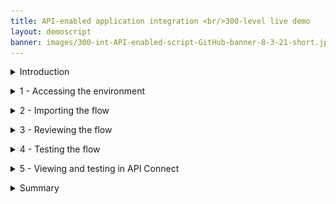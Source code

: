 ```yaml
---
title: API-enabled application integration <br/>300-level live demo
layout: demoscript
banner: images/300-int-API-enabled-script-GitHub-banner-8-3-21-short.jpg
---
```



<span id="top"></span>

<details markdown="1">

<summary>Introduction</summary>
Automating customer interactions can remove manual steps, data entry into multiple different applications, and potential errors and delays – all of which are additional costs to your business. This demo automates a series of steps to: obtain and validate input information from a customer with a concern, open a case in Salesforce, attach the incoming information to the case, and respond to the customer with the case number and expected date for resolution.

To automate this customer interaction, we will use both APIs and integrations to back-end applications. The demo scenario is related to a car repair, but this is just an example. The same techniques are applicable to your environment in support of your customers.

Let’s get started!

(Demo intro slides <a href="https://ibm.box.com/s/tph26q1zzqhix1t1fkm2ukyc9eqgwdbg" target="_blank" rel="noreferrer">here</a>)

(Printer-ready PDF of demo script <a href="https://ibm.box.com/s/oy913j7o56vl8ygy7mp98o7ljsqun2hg" target="_blank" rel="noreferrer">here</a>)


**[Go to top](#place1)**

</details>

<span id="AccessEnvironment"></span>

<details markdown="1">
<summary>1 - Accessing the environment</summary>

<br/>

| **1.1** | **Log into Cloud Pak for Integration** |
| :--- | :--- |
| **Narration** | Let’s see IBM Cloud Pak for Integration in action. |
| **Action**  1.1.1 | Open Cloud Pak for Integration and click **IBM provided credentials (admin only)**. <br/><img src="images/300-api-demo-1-1-1.png" width="800" /> |
| **Narration** | Here I have a cloud version of the product on IBM Cloud. Let me log in here.|
| **Action**  1.1.2 | Enter your admin **Username** and **Password** and click **Log in**. <br/><img src="images/300-api-demo-1-1-2.png" width="800" /> |

<br/>

| **1.2** | **View the Cloud Pak for Integration home screen** |
| :--- | :--- |
| **Narration** | Welcome to IBM Cloud Pak for Integration! We’re now at the home screen showing all the capabilities of the pak, brought together in one place. Specialized integration capabilities for API management, application integration, messaging and more, are built on top of powerful automation services. Let’s see the integration capabilities available.                                       |
| **Action**  1.2.1 | Show the **home screen** and click **Integration instances**. <br/><img src="images/300-api-demo-1-2-1.png" width="800" /> |

<br/>

| **1.3** | **Access Integration instances** |
| :--- | :--- |
| **Narration** | Through a single interface, you will see all the deployed integration capabilities and have the ability to deploy new capabilities that your team may need - including API management, application integration, enterprise messaging, events, and high-speed transfer. To automate customer interactions with our company in this demo, we will use App Connect for application integration, API Connect for API management, and the Asset Repository as our centralized hub for allowing our teams to work together with integration assets. Let’s open our App Connect Designer. |
| **Action**  1.3.1 | On the **Integration instances** page, click **ace-designer-demo** to open the Integration dashboard. <br/><img src="images/300-api-demo-1-3-1.png" width="800" />  |

<br/>

**[Go to top](#place1)**

</details>

<span id="importFlow"></span>

<details markdown="1">

<summary>2 - Importing the flow</summary>

<br/>

| **2.1** | **Create a flow** |
| :--- | :--- |
| **Narration** | We are in the designer tooling. This is where we can create all our API integration flows and manage our connectivity to services and endpoints. Since we are just starting, there is nothing to see yet. Let’s build some integration logic and see how simple it is to create our flow from the Asset Repository. |
| **Action**  2.1.1 | Click **Create from an asset**.<br/><img src="images/Script2.1.1.png" width="800" /> |

<br/>

| **2.2** | **Select an asset** |
| :--- | :--- |
| **Narration** | Let's click the + sign to import this flow. |
| **Action**  2.2.1 | Click the **+** sign to the right on the **Car Insurance API Lab Short V3** row.<inline-notification text="Search for 'Car insurance' if the flow does not display on the first page."></inline-notification> <img src="images/300-api-demo-2-2-1.png" width="800" /> |

<br/>

**[Go to top](#place1)**

</details>

<span id="reviewFlows"></span>

<details markdown="1">

<summary>3 - Reviewing the flow</summary>

<br/>

| **3.1** | **Review properties** |
| :--- | :--- |
| **Narration** | The designer builds your API for you. You don’t need to worry about OpenAPI specs or Swagger editors – it’s all built in. These are the fields we are going to use for our API. Note that we tell our API which field is the key – in our case, CaseReference. |
| **Action**  3.1.1 | Open the **Properties** view. <br/><img src="images/300-api-demo-3-1-1.png" width="800" /> <br/> |
| **Action**  3.1.2 | Show the **Properties** view. <br/><img src="images/300-api-demo-3-1-2.png" width="800" /> <br/> |
| **Action**  3.1.3 | Open the **Operations** view. <br/><img src="images/300-api-demo-3-1-3.png" width="800" /> |

<br/>

| **3.2** | **Review operations** |
| :--- | :--- |
| **Narration** | The Operations view shows actions that the API exposes along with the data. In this demo, we’re going to build just one operation: “Create Car Repair Claim." We can add more later if we wish. Let’s check the flow logic. |
| **Action**  3.2.1 | Show the **Operations**  view. Click **Edit flow**. <br/><img src="images/300-api-demo-3-2-1.png" width="800" />  |

<br/>

| **3.3** | **Review the flow** |
| :--- | :--- |
| **Narration** | Here we have our demo flow. In the designer flow editor, we can edit and change our flow. We are a car repair company that wants to create an API that will enable customers to send us photos of their cars, along with descriptions of what needs to be done with them. With this information we will create a case in Salesforce. Let’s explore our flow in detail. |
| **Action**  3.3.1 | Close the **Request** box by clicking the **X**. <br/><img src="images/300-api-demo-3-3-1.png" width="800" /> <br/> |
| **Action**  3.3.2 | Explain the flow and scroll through all of the connectors in the flow. Open the **Request** again by clicking the first step of the flow. <br/><img src="images/300-api-demo-3-3-2.png" width="800" />  |

<br/>

| **3.4** | **Review request** |
| :--- | :--- |
| **Narration** | Our flow starts by receiving the customer’s car repair request with photo via an API. Designer automatically creates an API “request” and “response” for your API flow. |
| **Action**  3.4.1 | Show the **Request** box (1). Click to open the **If** step (2). <br/><img src="images/300-api-demo-3-4-1.png" width="800" />  |

<br/>

| **3.5** | **Validate the photo** |
| :--- | :--- |
| **Narration** | Next, we validate the photo. Here, we have a simple IF statement that checks if the PhotoOfCar is empty. If it is not empty, we move forward to retrieve contacts by connecting to Salesforce. |
| **Action**  3.5.1 | Explore the **If** step (1). Click the **Salesforce - Retrieve contacts** connector (2).                         <br/><img src="images/300-api-demo-3-5-1.png" width="800" /> |

<br/>

| **3.6** | **Retrieve contacts** |
| :--- | :--- |
| **Narration** | Now, we use a connector to create a case in Salesforce with the data from the API. This case is where we store the details and progress of our repair. We are using a hard-coded contact name: ‘Andy Young.' He’s the contact for the insurance company. Salesforce Developer Accounts have a pre-populated set of data that you can use to test. ‘Andy Young’ is one of those pre-populated contacts. Let’s test our connection with Salesforce. Let me change the contact to ‘Andrew Young‘ and test the connection.<br/><br/> The test shows that we don’t have an ‘Andrew Young.‘ Let’s change it back to ‘Andy Young‘ and test again. We now receive a successful response. This proves that our connection is working. Let’s check the details. Here we can see the output returned from Salesforce, including the Contact ID. |
| **Action**  3.6.1 | Show the **Salesforce - Retrieve contacts** box. <br/><img src="images/300-api-demo-3-6-1.png" width="800" />  |
| **Action**  3.6.2 | Change the **Full Name** to **Andrew Young** (1). Click the highlighted icon to **Try this action**, which tests the connection (2). <br/><img src="images/300-api-demo-3-6-2.png" width="800" />  |
| **Action**  3.6.3 | On the **Try this action** dialog, check **Do not show this dialog box again** (1) and click **Continue** (2).<br/><img src="images/300-api-demo-3-6-3.png" width="800" /><br/><br/>The result displays.<br/><img src="images/Script3.6.3.png" width="800" />|
| **Narration** | The test shows that we don’t have an ‘Andrew Young.‘ Let’s change it back to ‘Andy Young‘ and test again. We now receive a successful response. This proves that our connection is working. Let’s check the details. Here we can see the output returned from Salesforce, including the Contact ID. |
| **Action**  3.6.4 | Change the **Full Name** back to **Andy Young** (1). Click the highlighted icon to **Test** again (2). Click the **View details** link (3). <br/><img src="images/Script3.6.4.png" width="800" />  |
| **Action**  3.6.5 | On the **Output** tab, open the **Contact 1** object. <br/><img src="images/300-api-demo-3-6-5.png" width="800" />  |
| **Action**  3.6.6 | Close all of the dialog tabs. Click the **Salesforce – Create case** connector. <br/><img src="images/300-api-demo-3-6-6.png" width="800" />  |

<br/>

| **3.7** | **Create a case** |
| :--- | :--- |
| **Narration** | Now that we have the ID that we need, let’s create our Salesforce case. Note that we just re-use the same Salesforce connector but with a different operation and data. Here we can see that our contact ID comes from the previous ‘retrieve contact’ Salesforce Call. The name and email address come from the API request. The connector knows that fields like ‘Case Type’ have a limited number of values in Salesforce – so it automatically converts them into pull-down lists of values you can choose. |
| **Action**  3.7.1 | Explore the **Salesforce – Create case** box (1). Open the **Salesforce - Create attachment** connector (2). <br/><img src="images/Script3.7.1.png" width="800" />  |

<br/>

| **3.8** | **Create an attachment** |
| :--- | :--- |
| **Narration** | To add a photograph, we need to create a Salesforce attachment. That will be easy, since we just use the connector again. Note that we use the case ID that is a returned value from the ‘Create Case’ connector call, which is kept in the flow automatically. We send the PhotoOfCar as a base64 string and we tell Salesforce that the content type is image/jpeg. |
| **Action**  3.8.1 | Explore the **Salesforce – Create attachment** box (1). Open the **Create case comment** connector (2). <br/><img src="images/Script3.8.1.png" width="800" /> |

<br/>

| **3.9** | **Create a case comment** |
| :--- | :--- |
| **Narration** | Now we’ll add a comment to the case with the Salesforce connector stating this case was opened by IBM Cloud Pak for Integration. |
| **Action**  3.9.1 | Explore the **Salesforce – Create case comment** box (1). Open the **Response** connector (2).                                                                                                      <br/><img src="images/Script3.9.1.png" width="800" /> |

<br/>

| **3.10** | **Respond to the customer** |
| :--- | :--- |
| **Narration** | Here we have the response that we submit to the customer after the API call. This response includes their Salesforce case reference for future enquiries, an estimate of how long it will take to repair, and also how much it will cost. Now that we've built the flow, let’s start it!                                            |
| **Action**  3.10.1 | Explore the **Response** box (1). Click **Done** (2). <br/><img src="images/Script3.10.1.png" width="800" />  |

<br/>

**[Go to top](#place1)**

</details>

<span id="testFlow"></span>

<details markdown="1">

<summary>4 - Testing the flow</summary>

<br/>

| **4.1** | **Start the flow** |
| :--- | :--- |
| **Narration** | Now that we’ve looked at the integration flow, let’s start it up. When our flow is running, we need to test it. |
| **Action**  4.1.1 | Start the flow by switching the highlighted **toggle** at the top right from **Stopped** to **Started.**                                  <br/><img src="images/300-api-demo-4-1-1.png" width="800" />  |

<br/>

| **4.2** | **Test the flow** |
| :--- | :--- |
| **Narration** | APIs can be tested in various ways, and we will perform three different tests: one in the designer tool now; another when our API is deployed to the Cloud Pak App Connect Runtime; and a final test that will call through a gateway. <br/><br/> In the Test tab, we can get all the details to test our API - for example, endpoint and credentials. And we can easily test our flow here. We just need to generate a body and submit it. Voilá, we received the expected response  with the case information.                                                                                                                  |
| **Action**  4.2.1 | Open the **Test** tab (1). Open **POST /CarRepairClaim** (2) and click **Try it** (3). <br/><img src="images/Script4.2.1.png" width="800" /> <br/> |
| **Action**  4.2.2 | Click **Generate** (1) and **Send** (2). <br/><img src="images/Script4.2.2.png" width="800" /> <br/> |
| **Action**  4.2.3 | Show the **Response** details. <br/><img src="images/300-api-demo-4-2-3.png" width="800" />  |

<br/>

| **4.3** | **Check Salesforce** |
| :--- | :--- |
| **Narration** | Let’s check our Salesforce system to see if we have a new case. Let’s open the Cases page. In the Recently Viewed section, we can check all open cases. Here we have our case with all the information, including the picture. With this information, our customer relationship team can support our customer. |
| **Action**  4.3.1 | Open the **Salesforce Dev Account** site (1). On the **App Launcher** menu, search for **Cases** (2). Open the **Cases** page (3). <br/><img src="images/Script4.3.1.png" width="800" /> <br/> |
| **Action**  4.3.2 | In the **Cases** view, open the latest **Car Breakdown** case. <br/><img src="images/300-api-demo-4-3-2.png" width="800" /> <br/> |
| **Action**  4.3.3 | Explore all of the fields (the picture will be blank).<br/><img src="images/300-api-demo-4-3-3.png" width="800" /> <br/> |

<br/>

**[Go to top](#place1)**

</details>

<span id="viewTesting"></span>

<details markdown="1">

<summary>5 - Viewing and testing in API Connect</summary>

<br/>

| **5.1** | **Expose the API using the co-authoring feature** |
| :--- | :--- |
| **Narration** | Now, let’s explore the Co-Authoring capability. The co-authoring feature enables you to simultaneously expose your API in both App Connect Designer and API Connect. When you create an API flow and then start the API in your Designer instance, the API will be automatically added to a Product, which will then be published in the Sandbox Catalog that is provided for a provider organization in API Connect. The Product also becomes visible on the Developer Portal if a site has been enabled for the Catalog. Let’s test it. Here in API Manager, we can see our API was automatically exposed from Designer, using the Co-Authoring Feature. The Product title and name are derived from the name of the originating API flow, and also include a reference to App Connect Designer. The Product version is given as 0.0.1. Later, in this demo, we will show more details about the key capabilities of API Connect to manage your API lifecycle. |
| **Action**  5.1.1 | Open the **menu** (1), expand the **Run** section (2), and select **APIs** (3). <br/><img src="images/Script4.4.1.png" width="800" /> <br/> |
| **Action**  5.1.2 | Click the **ademo** entry. <br/><img src="images/Script4.4.1-1.png" width="800" /> <br/> |
| **Action**  5.1.3 | In the **API Connect** page, if required click **Common Services User Registry**. <br/><img src="images/300-api-demo-4-4-2.png" width="800" /> <br/> |
| **Action**  5.1.4 | Click the **Manage** icon. <br/><img src="images/300-api-demo-4-4-3.png" width="800" /> <br/> |
| **Action**  5.1.5 | Click the **Sandbox** catalog. <br/><img src="images/Script4.4.5.png" width="800" /> <br/> |
| **Action**  5.1.6 | On the **Products** tab, you should see the published product that contains the API. <br/><img src="images/300-api-demo-4-4-5.png" width="800" /> |

<br/>

| **5.2** | **Viewing the product in the developer portal using the co-authoring feature** |
| :--- | :--- |
| **Narration** | The co-authoring feature enables you to test the product in the developer portal too. With the portal URL, we can check that our API Product is available. With the co-authoring feature, you have a unified authoring experience across multiple Cloud Pak for Integration capabilities. It is important to note that the API product will exist in the developer portal only while the corresponding API in App Connect Designer is still running. When you stop the API in App Connect Designer, the API product is automatically removed from the portal. The purpose of this is to simplify the unit testing while developing the flow. Later in this demo, we will show the details about the production developer portal. |
| **Action**  5.2.1 | Open the **Catalog settings** tab (1). Click **Portal** (2). Copy the **Portal URL** (3). Open a new browser tab and access the portal URL.<br/><img src="images/Script4.5.1.png" width="800" /> |
| **Action**  5.2.2 | Show the **Car Insurance** API product in the developer portal home page. <br/><img src="images/300-api-demo-4-5-4.png" width="800" /> |
| **Action**  5.2.3 | Click **Sign in** (1) at the top right corner of the page. Use the username and password created during demo preparation step **Creating Dev User for Developer Portal** 8. Click **Sign in** (2) in the credentials box. <br/><img src="images/Script4.5.3.png" width="800" /> |

<br/>

| **5.3** | **Create a new app** |
| :--- | :--- |
| **Narration** | As a consumer/developer, we’re going to create a new application in the portal. This will give us an API key, allowing us to call our APIs. We just need to give an application title and copy the API key and secret. |
| **Action**  5.3.1 | Click **Apps** and **Create new app**. <br/><img src="images/300-api-demo-7-2-1.png" width="800" />|
| **Action**  5.3.2 | Enter **Car Repair Application** as the **App Title** (1). Click **Save** (2). <br/><img src="images/300-api-demo-7-2-2.png" width="800" />  |
| **Action**  5.3.3 | On the **Credentials** dialog box, click **OK**. <br/><img src="images/300-api-demo-7-2-3.png" width="800" /> |

<br/>

| **5.4** | **Subscribe to the API** |
| :--- | :--- |
| **Narration** | We have not subscribed to any APIs, so let’s do it now. There’s only one API product to subscribe to in our demo (normally there would be many). Now that we've selected our API product, we can see the plans that are available. You’ll need to hover the cursor over to get the limits. Which application do we want to use to subscribe? We can have many applications, but in this demo, we’ve only created one. So we just need to select the app that we created earlier and confirm our subscription. And done, we are subscribed to our API! |
| **Action**  5.4.1 | Click **Why not browse the available APIs?** <br/><img src="images/300-api-demo-7-3-1.png" width="800" /> |
| **Action**  5.4.2 | Click **Car_Insurance_API_Lab_Short_V3 0.0.1**. <br/><img src="images/Script4.7.2.png" width="800" />|
| **Action**  5.4.3 | In the **Default Plan** section, click **Select**. <br/><img src="images/300-api-demo-4-7-3.png" width="800" /> |
| **Action**  5.4.4 | Select the **Car Repair Application**. <br/><img src="images/300-api-demo-4-7-4.png" width="800" /> |
| **Action**  5.4.5 | Confirm the subscription by clicking **Next**. <br/><img src="images/300-api-demo-4-7-5.png" width="800" /> |
| **Action**  5.4.6 | Click **Done**. <br/><img src="images/300-api-demo-4-7-6.png" width="800" /> |

<br/>

| **5.5** | **Test the API** |
| :--- | :--- |
| **Narration** | We’re now back at the product screen. Let’s explore our API here. From the Overview page, we can download the OpenAPI Document and get the API Endpoint. Note the portal has everything you need to call your API, it’s even generated clients in various languages for you to copy/paste into your calling application. You can try the API on the Try it area. Using the Generate button, the portal generates a request with random sample data for you. Now, let’s test it. Great, we got a response, our API is running, and we’ve gone through the gateway to access it. |
| **Action**  5.5.1 | Click the **Car_Insurance** API. <br/><img src="images/300-api-demo-4-8-1.png" width="800" /> |
| **Action**  5.5.2 | Open **POST /CarRepairClaim**. <br/><img src="images/300-api-demo-7-4-2.png" width="800" /> |
| **Action**  5.5.3 | Explore the **Example request** area. <br/><img src="images/300-api-demo-7-4-3.png" width="800" /> |
| **Action**  5.5.4 | Open the **Try it** tab. <br/><img src="images/300-api-demo-7-4-4.png" width="800" /> |
| **Action**  5.5.5 | Click **Generate** (1) and click **Send** (2). <br/><img src="images/300-api-demo-7-4-5.png" width="800" /> |
| **Action**  5.5.6 | Explore the **Response**. <br/><img src="images/300-api-demo-7-4-6.png" width="800" /> |



**[Go to top](#place1)**

</details>

<span id="Summary"></span>

<details markdown="1">
<summary>Summary</summary>

Let’s summarize what we’ve done today.

In the demo we: accessed the Cloud Pak for Integration environment and explored the capabilities; imported and reviewed the automated customer interactions integration flow; tested the flow; deployed the flow into the Cloud Pak runtime environment; and demonstrated how a developer can use the API Portal to perform self-service consumption of the API.<br/><br/>From a business perspective we used APIs and application integrations to automate a series of steps to: obtain and validate input information from a customer with a concern, open a case in Salesforce, attach the incoming information to the case, and respond to the customer with the case number and expected date for resolution.

The customer needing assistance obtains rapid response to their interaction and the confidence that your business is handling their request.

Thank you for attending today’s presentation.

**[Go to top](#place1)**

</details>

